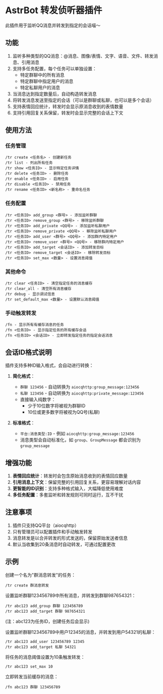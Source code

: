 # AstrBot 转发侦听器插件

此插件用于监听QQ消息并转发到指定的会话喵～

## 功能

1. 监听多种类型的QQ消息：@消息、图像/表情、文字、语音、文件、转发消息、引用消息
2. 支持多任务配置，每个任务可以单独设置：
   - 特定群聊中的所有消息
   - 特定群聊中指定用户的消息
   - 特定私聊用户的消息
3. 当消息达到指定数量后，自动构造转发消息
4. 将转发消息发送至指定的会话（可以是群聊或私聊，也可以是多个会话）
5. 支持表情回应统计，转发时会显示原消息收到的表情数量
6. 支持引用回复关系保留，转发时会显示完整的会话上下文

## 使用方法

### 任务管理

```
/tr create <任务名> - 创建新任务
/tr list - 列出所有任务
/tr show <任务ID> - 显示特定任务详情
/tr delete <任务ID> - 删除任务
/tr enable <任务ID> - 启用任务
/tr disable <任务ID> - 禁用任务
/tr rename <任务ID> <新名称> - 重命名任务
```

### 任务配置

```
/tr <任务ID> add_group <群号> - 添加监听群聊
/tr <任务ID> remove_group <群号> - 移除监听群聊
/tr <任务ID> add_private <QQ号> - 添加监听私聊用户
/tr <任务ID> remove_private <QQ号> - 移除监听私聊用户
/tr <任务ID> add_user <群号> <QQ号> - 添加群内特定用户
/tr <任务ID> remove_user <群号> <QQ号> - 移除群内特定用户
/tr <任务ID> add_target <会话ID> - 添加转发目标
/tr <任务ID> remove_target <会话ID> - 移除转发目标
/tr <任务ID> set_max <数量> - 设置消息阈值
```

### 其他命令

```
/tr clear <任务ID> - 清空指定任务的消息缓存
/tr clear_all - 清空所有消息缓存
/tr debug - 显示调试信息
/tr set_default_max <数量> - 设置默认消息阈值
```

### 手动触发转发

```
/fn - 显示所有有缓存消息的任务
/fn <任务ID> - 显示指定任务的所有缓存会话
/fn <任务ID> <会话ID> - 立即转发指定任务的指定会话消息
```

## 会话ID格式说明

插件支持多种ID输入格式，会自动进行转换：

1. **简化格式**：
   - `群聊 123456` - 自动转换为 `aiocqhttp:group_message:123456`
   - `私聊 123456` - 自动转换为 `aiocqhttp:private_message:123456`
   - 直接输入纯数字：
     - 少于10位数字将被视为群聊ID
     - 10位或更多数字将被视为QQ号(私聊)

2. **标准格式**：
   - `平台:消息类型:ID` - 例如 `aiocqhttp:group_message:123456`
   - 消息类型会自动标准化，如 `group`、`GroupMessage` 都会识别为 `group_message`

## 增强功能

1. **表情回应统计**：转发时会包含原始消息收到的表情回应数量
2. **引用消息上下文**：保留完整的引用回复关系，更容易理解对话内容
3. **更智能的ID识别**：支持多种格式输入，大幅降低使用难度
4. **多任务配置**：多套监听和转发规则可同时运行，互不干扰

## 注意事项

1. 插件只支持QQ平台（aiocqhttp）
2. 只有管理员可以配置插件和手动触发转发
3. 消息转发是以合并转发的形式发送的，保留原始发送者信息
4. 默认当收集到20条消息时自动转发，可通过配置更改

## 示例

创建一个名为"群消息转发"的任务：

```
/tr create 群消息转发
```

设置监听群聊123456789中所有消息，并转发到群聊987654321：

```
/tr abc123 add_group 群聊 123456789
/tr abc123 add_target 群聊 987654321
```
(注：abc123为任务ID，创建任务后会显示)

设置监听群聊123456789中用户12345的消息，并转发到用户54321的私聊：

```
/tr abc123 add_user 123456789 12345
/tr abc123 add_target 私聊 54321
```

将任务的消息阈值设置为10条触发转发：

```
/tr abc123 set_max 10
```

立即转发当前缓存的消息：

```
/fn abc123 群聊 123456789
```
